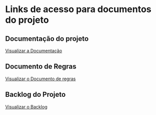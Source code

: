 # Links de acesso para documentos do projeto

## Documentação do projeto  
[Visualizar a Documentação](https://bandteccom-my.sharepoint.com/:w:/r/personal/erick_ferreira_sptech_school/_layouts/15/Doc.aspx?sourcedoc=%7B088644D8-7B12-40A0-B74E-A36E40E7C375%7D&file=C%C3%A9sar%20-%20UMIDO-DOCUMENTACAO%20-%20.docx&action=default&mobileredirect=true&wdOrigin=OUTLOOK-METAOS.FILEBROWSER)

## Documento de Regras 
[Visualizar o Documento de regras](https://bandteccom-my.sharepoint.com/:w:/r/personal/erick_ferreira_sptech_school/_layouts/15/Doc.aspx?sourcedoc=%7B7A8C1487-945D-46E1-B976-B64A6530D5F6%7D&file=DOCUMENTO%20DE%20REGRAS.docx&action=default&mobileredirect=true&wdOrigin=OUTLOOK-METAOS.FILEBROWSER.FILES-PEOPLEL2-FOLDER)


## Backlog do Projeto
[Visualizar o Backlog](https://bandteccom-my.sharepoint.com/personal/bill_choi_sptech_school/_layouts/15/Doc.aspx?sourcedoc={f9e4fdb1-5682-4ecb-907f-f04db5c59233}&action=embedview&wdAllowInteractivity=False&wdHideGridlines=True&wdHideHeaders=True&wdDownloadButton=True&wdInConfigurator=True&wdInConfigurator=True)
